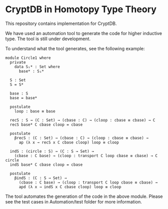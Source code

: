 # CryptDB in Homotopy Type Theory
This repository contains implementation for CryptDB. 

We have used an automation tool to generate the code for higher inductive type. The tool is still under development.

To understand what the tool generates, see the following example:

```
module Circle1 where
  private 
    data S₁* : Set where
      base* : S₁*

  S : Set
  S = S*

  base : S
  base = base*

  postulate 
    loop : base ≡ base

  recS : S → (C : Set) → (cbase : C) → (cloop : cbase ≡ cbase) → C
  recS base* C cbase cloop = cbase

  postulate
    βrecS : (C : Set) → (cbase : C) → (cloop : cbase ≡ cbase) → 
      ap (λ x → recS x C cbase cloop) loop ≡ cloop

  indS : (circle : S) → (C : S → Set) → 
    (cbase : C base) → (cloop : transport C loop cbase ≡ cbase) → C circle
  indS base* C cbase cloop = cbase

  postulate
    βindS : (C : S → Set) → 
      (cbase : C base) → (cloop : transport C loop cbase ≡ cbase) → 
      apd (λ x → indS x C cbase cloop) loop ≡ cloop
```

The tool automates the generation of the code in the above module. Please see the test cases in Automation/test folder for more information.
